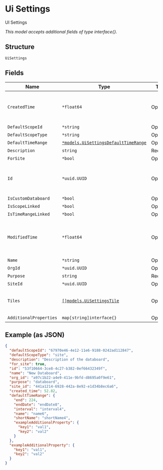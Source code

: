 
# Ui Settings

UI Settings

*This model accepts additional fields of type interface{}.*

## Structure

`UiSettings`

## Fields

| Name | Type | Tags | Description |
|  --- | --- | --- | --- |
| `CreatedTime` | `*float64` | Optional | When the object has been created, in epoch |
| `DefaultScopeId` | `*string` | Optional | - |
| `DefaultScopeType` | `*string` | Optional | - |
| `DefaultTimeRange` | [`*models.UiSettingsDefaultTimeRange`](../../doc/models/ui-settings-default-time-range.md) | Optional | - |
| `Description` | `string` | Required | - |
| `ForSite` | `*bool` | Optional | - |
| `Id` | `*uuid.UUID` | Optional | Unique ID of the object instance in the Mist Organization |
| `IsCustomDataboard` | `*bool` | Optional | - |
| `IsScopeLinked` | `*bool` | Optional | - |
| `IsTimeRangeLinked` | `*bool` | Optional | - |
| `ModifiedTime` | `*float64` | Optional | When the object has been modified for the last time, in epoch |
| `Name` | `*string` | Optional | - |
| `OrgId` | `*uuid.UUID` | Optional | - |
| `Purpose` | `string` | Required | - |
| `SiteId` | `*uuid.UUID` | Optional | - |
| `Tiles` | [`[]models.UiSettingsTile`](../../doc/models/ui-settings-tile.md) | Optional | **Constraints**: *Unique Items Required* |
| `AdditionalProperties` | `map[string]interface{}` | Optional | - |

## Example (as JSON)

```json
{
  "defaultScopeId": "67970e46-4e12-11e6-9188-0242ad112847",
  "defaultScopeType": "site",
  "description": "Description of the databoard",
  "for_site": true,
  "id": "53f10664-3ce8-4c27-b382-0ef66432349f",
  "name": "New Databoard",
  "org_id": "a97c1b22-a4e9-411e-9bfd-d8695a0f9e61",
  "purpose": "databoard",
  "site_id": "441a1214-6928-442a-8e92-e1d34b8ec6a6",
  "created_time": 52.82,
  "defaultTimeRange": {
    "end": 224,
    "endDate": "endDate8",
    "interval": "interval4",
    "name": "name6",
    "shortName": "shortName4",
    "exampleAdditionalProperty": {
      "key1": "val1",
      "key2": "val2"
    }
  },
  "exampleAdditionalProperty": {
    "key1": "val1",
    "key2": "val2"
  }
}
```

